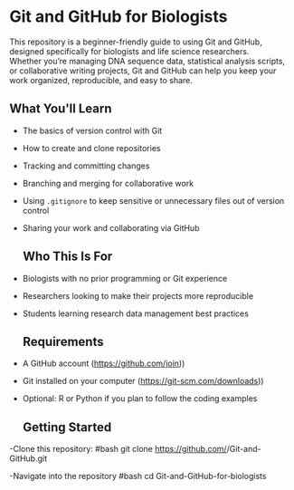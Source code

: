 # Git and GitHub for Biologists
This repository is a beginner-friendly guide to using Git and GitHub, designed specifically for biologists and life science researchers.  
Whether you’re managing DNA sequence data, statistical analysis scripts, or collaborative writing projects, Git and GitHub can help you keep your work organized, reproducible, and easy to share.

## What You'll Learn
- The basics of version control with Git
- How to create and clone repositories
- Tracking and committing changes
- Branching and merging for collaborative work
- Using `.gitignore` to keep sensitive or unnecessary files out of version control
- Sharing your work and collaborating via GitHub

  ## Who This Is For
- Biologists with no prior programming or Git experience
- Researchers looking to make their projects more reproducible
- Students learning research data management best practices

  ## Requirements
- A GitHub account (https://github.com/join))
- Git installed on your computer (https://git-scm.com/downloads))
- Optional: R or Python if you plan to follow the coding examples

  ## Getting Started
-Clone this repository:
#bash
git clone https://github.com/<your-username>/Git-and-GitHub.git

-Navigate into the repository
#bash
cd Git-and-GitHub-for-biologists

 

